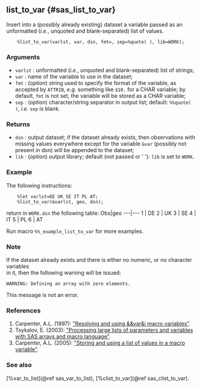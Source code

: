 ## list_to_var {#sas_list_to_var}
Insert into a (possibly already existing) dataset a variable passed as an unformatted
(_i.e._, unquoted and blank-separated) list of values.

~~~sas
	%list_to_var(varlst, var, dsn, fmt=, sep=%quote( ), lib=WORK);
~~~

### Arguments
* `varlst` : unformatted (_i.e._, unquoted and blank-separated) list of strings;
* `var` : name of the variable to use in the dataset;
* `fmt` : (_option_) string used to specify the format of the variable, as accepted by 
	`ATTRIB`, _e.g._ something like `$10.` for a CHAR variable; by default, `fmt` is not 
	set, the variable will be stored as a CHAR variable;
* `sep` : (_option_) character/string separator in output list; default: `%%quote( )`, _i.e._ 
	`sep` is blank.

### Returns
* `dsn` : output dataset; if the dataset already exists, then observations with missing
	values everywhere except for the variable `&var` (possibly not present in dsn) will 
	be appended to the dataset;
* `lib` : (_option_) output library; default (not passed or ' '): `lib` is set to `WORK`. 

### Example
The following instructions:

~~~sas
	%let varlst=DE UK SE IT PL AT;
 	%list_to_var(&varlst, geo, dsn);	 
~~~
return in `WORK.dsn` the following table:
	Obs|geo
	---|---
	 1 | DE
	 2 | UK
	 3 | SE
	 4 | IT
	 5 | PL
	 6 | AT
	 
Run macro `%%_example_list_to_var` for more examples.

### Note
If the dataset already exists and there is either no numeric, or no character variables  
in it, then the following warning will be issued:

    WARNING: Defining an array with zero elements.

This message is not an error.

### References
1. Carpenter, A.L. (1997): ["Resolving and using &&var&i macro variables"](http://www2.sas.com/proceedings/sugi22/CODERS/PAPER77.PDF).
2. Tsykalov, E. (2003): ["Processing large lists of parameters and variables with SAS arrays and macro language"](http://analytics.ncsu.edu/sesug/2003/CC08-Tsykalov.pdf).
3. Carpenter, A.L. (2005): ["Storing and using a list of values in a macro variable"](http://www2.sas.com/proceedings/sugi30/028-30.pdf).

### See also
[%var_to_list](@ref sas_var_to_list), [%clist_to_var](@ref sas_clist_to_var). 
